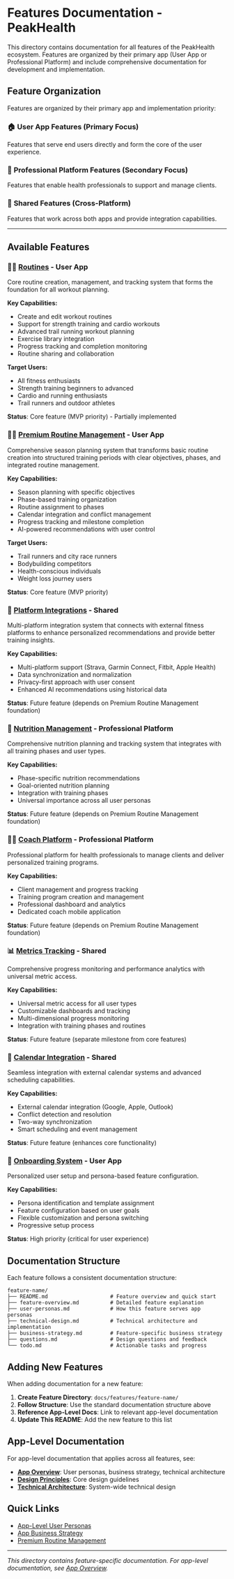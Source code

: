 # Features Documentation - PeakHealth

This directory contains documentation for all features of the PeakHealth ecosystem. Features are organized by their primary app (User App or Professional Platform) and include comprehensive documentation for development and implementation.

## Feature Organization

Features are organized by their primary app and implementation priority:

### 🏠 **User App Features** (Primary Focus)

Features that serve end users directly and form the core of the user experience.

### 🏥 **Professional Platform Features** (Secondary Focus)

Features that enable health professionals to support and manage clients.

### 🔗 **Shared Features** (Cross-Platform)

Features that work across both apps and provide integration capabilities.

---

## Available Features

### 🏋️‍♂️ [Routines](./routines/) - **User App**

Core routine creation, management, and tracking system that forms the foundation for all workout planning.

**Key Capabilities:**

- Create and edit workout routines
- Support for strength training and cardio workouts
- Advanced trail running workout planning
- Exercise library integration
- Progress tracking and completion monitoring
- Routine sharing and collaboration

**Target Users:**

- All fitness enthusiasts
- Strength training beginners to advanced
- Cardio and running enthusiasts
- Trail runners and outdoor athletes

**Status**: Core feature (MVP priority) - Partially implemented

### 🏃‍♂️ [Premium Routine Management](./premium-routine-management/) - **User App**

Comprehensive season planning system that transforms basic routine creation into structured training periods with clear objectives, phases, and integrated routine management.

**Key Capabilities:**

- Season planning with specific objectives
- Phase-based training organization
- Routine assignment to phases
- Calendar integration and conflict management
- Progress tracking and milestone completion
- AI-powered recommendations with user control

**Target Users:**

- Trail runners and city race runners
- Bodybuilding competitors
- Health-conscious individuals
- Weight loss journey users

**Status**: Core feature (MVP priority)

### 🔗 [Platform Integrations](./platform-integrations/) - **Shared**

Multi-platform integration system that connects with external fitness platforms to enhance personalized recommendations and provide better training insights.

**Key Capabilities:**

- Multi-platform support (Strava, Garmin Connect, Fitbit, Apple Health)
- Data synchronization and normalization
- Privacy-first approach with user consent
- Enhanced AI recommendations using historical data

**Status**: Future feature (depends on Premium Routine Management foundation)

### 🥗 [Nutrition Management](./nutrition-management/) - **Professional Platform**

Comprehensive nutrition planning and tracking system that integrates with all training phases and user types.

**Key Capabilities:**

- Phase-specific nutrition recommendations
- Goal-oriented nutrition planning
- Integration with training phases
- Universal importance across all user personas

**Status**: Future feature (depends on Premium Routine Management foundation)

### 👨‍💼 [Coach Platform](./coach-platform/) - **Professional Platform**

Professional platform for health professionals to manage clients and deliver personalized training programs.

**Key Capabilities:**

- Client management and progress tracking
- Training program creation and management
- Professional dashboard and analytics
- Dedicated coach mobile application

**Status**: Future feature (depends on Premium Routine Management foundation)

### 📊 [Metrics Tracking](./metrics-tracking/) - **Shared**

Comprehensive progress monitoring and performance analytics with universal metric access.

**Key Capabilities:**

- Universal metric access for all user types
- Customizable dashboards and tracking
- Multi-dimensional progress monitoring
- Integration with training phases and routines

**Status**: Future feature (separate milestone from core features)

### 📅 [Calendar Integration](./calendar-integration/) - **Shared**

Seamless integration with external calendar systems and advanced scheduling capabilities.

**Key Capabilities:**

- External calendar integration (Google, Apple, Outlook)
- Conflict detection and resolution
- Two-way synchronization
- Smart scheduling and event management

**Status**: Future feature (enhances core functionality)

### 🚀 [Onboarding System](./onboarding-system/) - **User App**

Personalized user setup and persona-based feature configuration.

**Key Capabilities:**

- Persona identification and template assignment
- Feature configuration based on user goals
- Flexible customization and persona switching
- Progressive setup process

**Status**: High priority (critical for user experience)

## Documentation Structure

Each feature follows a consistent documentation structure:

```
feature-name/
├── README.md                    # Feature overview and quick start
├── feature-overview.md          # Detailed feature explanation
├── user-personas.md             # How this feature serves app personas
├── technical-design.md          # Technical architecture and implementation
├── business-strategy.md         # Feature-specific business strategy
├── questions.md                 # Design questions and feedback
└── todo.md                      # Actionable tasks and progress
```

## Adding New Features

When adding documentation for a new feature:

1. **Create Feature Directory**: `docs/features/feature-name/`
2. **Follow Structure**: Use the standard documentation structure above
3. **Reference App-Level Docs**: Link to relevant app-level documentation
4. **Update This README**: Add the new feature to this list

## App-Level Documentation

For app-level documentation that applies across all features, see:

- **[App Overview](../app-overview/)**: User personas, business strategy, technical architecture
- **[Design Principles](../app-overview/design-principles.md)**: Core design guidelines
- **[Technical Architecture](../app-overview/technical-architecture.md)**: System-wide technical design

## Quick Links

- [App-Level User Personas](../app-overview/user-personas.md)
- [App Business Strategy](../app-overview/business-strategy.md)
- [Premium Routine Management](./premium-routine-management/)

---

_This directory contains feature-specific documentation. For app-level documentation, see [App Overview](../app-overview/)._
